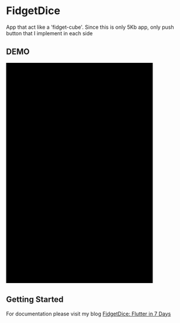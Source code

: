 # FidgetDice 

App that act like a 'fidget-cube'. Since this is only 5Kb app, only push button that I implement in each side

## DEMO
<img src="https://github.com/jastip/fidgetdice/blob/master/demo.gif" width="400" height="600">

## Getting Started

For documentation please visit my blog
[FidgetDice: Flutter in 7 Days](https://dev.jas-tip.com/flutter-in-7-days/)

